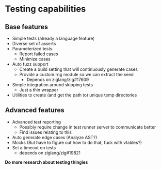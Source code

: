 # Testing capabilities

## Base features

- Simple tests (already a language feature)
- Diverse set of asserts
- Parameterized tests
  - Report failed cases
  - Minimize cases
- Auto fuzz support
  - Create a build setting that will continuously generate cases
  - Provide a custom rng module so we can extract the seed
    - Depends on ziglang/zig#17609
- Simple integration around skipping tests
  - Just a thin wrapper
- Utilities to create (and get the path to) unique temp directories

## Advanced features

- Advanced test reporting
  - Possibly require change in test runner server to communicate better
  - Find issues relating to this
- Auto generate edge cases (Analyze AST?)
- Mocks (But have to figure out how to do that, fuck with vtables?)
- Set a timeout on tests
  - depends on ziglang/zig#19821

**Do more research about testing thingies**
